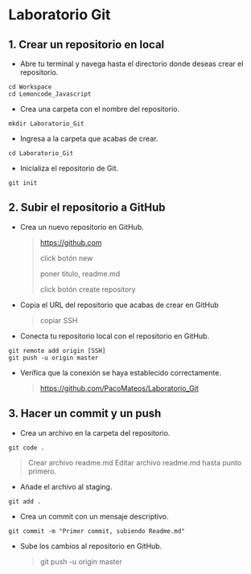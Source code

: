 # Laboratorio Git

## 1. Crear un repositorio en local

- Abre tu terminal y navega hasta el directorio donde deseas crear el repositorio.

```
cd Workspace
cd Lemoncode_Javascript
```

- Crea una carpeta con el nombre del repositorio.

```
mkdir Laboratorio_Git
```

- Ingresa a la carpeta que acabas de crear.

```
cd Laboratorio_Git
```

- Inicializa el repositorio de Git.

```
git init
```

## 2. Subir el repositorio a GitHub

- Crea un nuevo repositorio en GitHub.

    > https://github.com
    >
    > click botón new
    >
    > poner título, readme.md 
    >
    > click botón create repository

- Copia el URL del repositorio que acabas de crear en GitHub

    > copiar SSH

- Conecta tu repositorio local con el repositorio en GitHub.

```
git remote add origin [SSH]
git push -u origin master
```
- Verifica que la conexión se haya establecido correctamente.

    > https://github.com/PacoMateos/Laboratorio_Git

## 3. Hacer un commit y un push

- Crea un archivo en la carpeta del repositorio.
```
git code .
```
  > Crear archivo readme.md
  > Editar archivo readme.md hasta punto primero.

- Añade el archivo al staging.
```
git add .
```

- Crea un commit con un mensaje descriptivo.
```
git commit -m "Primer commit, subiendo Readme.md"
```
- Sube los cambios al repositorio en GitHub.

  > git push -u origin master


